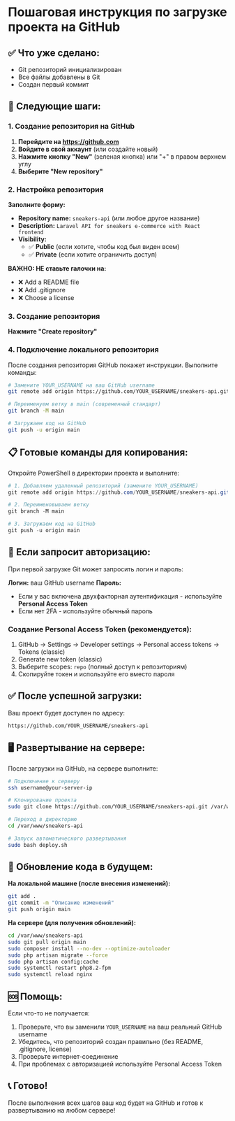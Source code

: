 # Пошаговая инструкция по загрузке проекта на GitHub

## ✅ Что уже сделано:
- Git репозиторий инициализирован
- Все файлы добавлены в Git
- Создан первый коммит

## 🚀 Следующие шаги:

### 1. Создание репозитория на GitHub

1. **Перейдите на https://github.com**
2. **Войдите в свой аккаунт** (или создайте новый)
3. **Нажмите кнопку "New"** (зеленая кнопка) или "+" в правом верхнем углу
4. **Выберите "New repository"**

### 2. Настройка репозитория

**Заполните форму:**
- **Repository name:** `sneakers-api` (или любое другое название)
- **Description:** `Laravel API for sneakers e-commerce with React frontend`
- **Visibility:** 
  - ✅ **Public** (если хотите, чтобы код был виден всем)
  - ✅ **Private** (если хотите ограничить доступ)

**ВАЖНО: НЕ ставьте галочки на:**
- ❌ Add a README file
- ❌ Add .gitignore  
- ❌ Choose a license

### 3. Создание репозитория

**Нажмите "Create repository"**

### 4. Подключение локального репозитория

После создания репозитория GitHub покажет инструкции. Выполните команды:

```bash
# Замените YOUR_USERNAME на ваш GitHub username
git remote add origin https://github.com/YOUR_USERNAME/sneakers-api.git

# Переименуем ветку в main (современный стандарт)
git branch -M main

# Загружаем код на GitHub
git push -u origin main
```

## 📋 Готовые команды для копирования:

Откройте PowerShell в директории проекта и выполните:

```powershell
# 1. Добавляем удаленный репозиторий (замените YOUR_USERNAME)
git remote add origin https://github.com/YOUR_USERNAME/sneakers-api.git

# 2. Переименовываем ветку
git branch -M main

# 3. Загружаем код на GitHub
git push -u origin main
```

## 🔐 Если запросит авторизацию:

При первой загрузке Git может запросить логин и пароль:

**Логин:** ваш GitHub username
**Пароль:** 
- Если у вас включена двухфакторная аутентификация - используйте **Personal Access Token**
- Если нет 2FA - используйте обычный пароль

### Создание Personal Access Token (рекомендуется):

1. GitHub → Settings → Developer settings → Personal access tokens → Tokens (classic)
2. Generate new token (classic)
3. Выберите scopes: `repo` (полный доступ к репозиториям)
4. Скопируйте токен и используйте его вместо пароля

## ✅ После успешной загрузки:

Ваш проект будет доступен по адресу:
```
https://github.com/YOUR_USERNAME/sneakers-api
```

## 🖥️ Развертывание на сервере:

После загрузки на GitHub, на сервере выполните:

```bash
# Подключение к серверу
ssh username@your-server-ip

# Клонирование проекта
sudo git clone https://github.com/YOUR_USERNAME/sneakers-api.git /var/www/sneakers-api

# Переход в директорию
cd /var/www/sneakers-api

# Запуск автоматического развертывания
sudo bash deploy.sh
```

## 🔄 Обновление кода в будущем:

**На локальной машине (после внесения изменений):**
```bash
git add .
git commit -m "Описание изменений"
git push origin main
```

**На сервере (для получения обновлений):**
```bash
cd /var/www/sneakers-api
sudo git pull origin main
sudo composer install --no-dev --optimize-autoloader
sudo php artisan migrate --force
sudo php artisan config:cache
sudo systemctl restart php8.2-fpm
sudo systemctl reload nginx
```

## 🆘 Помощь:

Если что-то не получается:
1. Проверьте, что вы заменили `YOUR_USERNAME` на ваш реальный GitHub username
2. Убедитесь, что репозиторий создан правильно (без README, .gitignore, license)
3. Проверьте интернет-соединение
4. При проблемах с авторизацией используйте Personal Access Token

## 📞 Готово!

После выполнения всех шагов ваш код будет на GitHub и готов к развертыванию на любом сервере! 